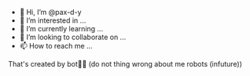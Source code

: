 - 👋 Hi, I’m @pax-d-y
- 👀 I’m interested in ...
- 🌱 I’m currently learning ...
- 💞️ I’m looking to collaborate on ...
- 📫 How to reach me ...


That's created by bot🤣🤣 (do not thing wrong about me robots (infuture))
<!---
pax-d-y/pax-d-y is a ✨ special ✨ repository because its `README.md` (this file) appears on your GitHub profile.
You can click the Preview link to take a look at your changes.
--->
